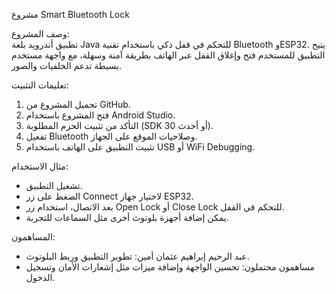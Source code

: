 مشروع Smart Bluetooth Lock

وصف المشروع:  
تطبيق أندرويد بلغة Java للتحكم في قفل ذكي باستخدام تقنية Bluetooth وESP32. يتيح التطبيق للمستخدم فتح وإغلاق القفل عبر الهاتف بطريقة آمنة وسهلة، مع واجهة مستخدم بسيطة تدعم الخلفيات والصور.

تعليمات التثبيت:  
1. تحميل المشروع من GitHub.  
2. فتح المشروع باستخدام Android Studio.  
3. التأكد من تثبيت الحزم المطلوبة (SDK 30 أو أحدث).  
4. تفعيل Bluetooth وصلاحيات الموقع على الجهاز.  
5. تثبيت التطبيق على الهاتف باستخدام USB أو WiFi Debugging.

مثال الاستخدام:  
- تشغيل التطبيق.  
- الضغط على زر Connect لاختيار جهاز ESP32.  
- بعد الاتصال، استخدام زر Open Lock أو Close Lock للتحكم في القفل.  
- يمكن إضافة أجهزة بلوتوث أخرى مثل السماعات للتجربة.

المساهمون:  
- عبد الرحيم إبراهيم عثمان أمين: تطوير التطبيق وربط البلوتوث.  
- مساهمون محتملون: تحسين الواجهة وإضافة ميزات مثل إشعارات الأمان وتسجيل الدخول. 
